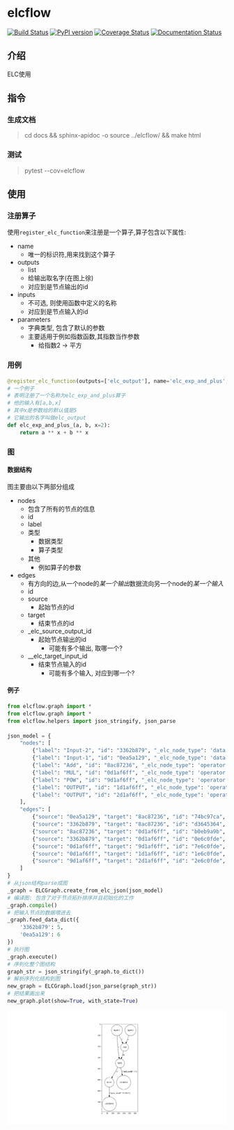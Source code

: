  # elcflow
 
 [![Build Status](https://travis-ci.com/eggachecat/elc-flow-engine.svg?branch=master)](https://travis-ci.com/eggachecat/elc-flow-engine)
 [![PyPI version](https://badge.fury.io/py/elc-flow.svg)](https://badge.fury.io/py/elc-flow)
 [![Coverage Status](https://coveralls.io/repos/github/eggachecat/elc-flow-engine/badge.svg)](https://coveralls.io/github/eggachecat/elc-flow-engine)
 [![Documentation Status](https://readthedocs.org/projects/elc-flow-engine/badge/?version=latest)](https://elc-flow-engine.readthedocs.io/en/latest/?badge=latest)

 
 ## 介绍
 ELC使用
  
 ## 指令
 ### 生成文档
  > cd docs && sphinx-apidoc -o source ../elcflow/ && make html  
 ### 测试
  > pytest --cov=elcflow
  
 ## 使用
 ### 注册算子
 使用`register_elc_function`来注册是一个算子,算子包含以下属性:
 - name
    - 唯一的标识符,用来找到这个算子
 - outputs
    - list
    - 给输出取名字(在图上徐)
    - 对应到是节点输出的id
 - inputs
    - 不可选, 则使用函数中定义的名称
    - 对应到是节点输入的id
 - parameters
    - 字典类型, 包含了默认的参数
    - 主要适用于例如指数函数,其指数当作参数
        - 给指数2 -> 平方
 ### 用例
```python
@register_elc_function(outputs=['elc_output'], name='elc_exp_and_plus', parameters={'x': 5})
# 一个例子
# 表明注册了一个名称为elc_exp_and_plus算子
# 他的输入有[a,b,x]
# 其中x是参数给的默认值是5
# 它输出的名字叫做elc_output
def elc_exp_and_plus_(a, b, x=2):
    return a ** x + b ** x
```

### 图
#### 数据结构
图主要由以下两部分组成
- nodes
    - 包含了所有的节点的信息
    - id
    - label
    - 类型
        - 数据类型
        - 算子类型
    - 其他
        - 例如算子的参数
- edges
    - 有方向的边,从一个node的*某一个输出*数据流向另一个node的*某一个输入*
    - id
    - source
        - 起始节点的id
    - target
        - 结束节点的id
    - _elc_source_output_id
        - 起始节点输出的id
            - 可能有多个输出, 取哪一个?
    - __elc_target_input_id
        - 结束节点输入的id
            - 可能有多个输入, 对应到哪一个?
#### 例子      
```python
from elcflow.graph import *
from elcflow.graph import *
from elcflow.helpers import json_stringify, json_parse

json_model = {
    "nodes": [
        {"label": "Input-2", "id": "3362b879", "_elc_node_type": 'data'},
        {"label": "Input-1", "id": "0ea5a129", "_elc_node_type": 'data'},
        {"label": "Add", "id": "8ac87236", "_elc_node_type": 'operator', "_elc_function": "elc_add"},
        {"label": "MUL", "id": "0d1af6ff", "_elc_node_type": 'operator', "_elc_function": "elc_mul"},
        {"label": "POW", "id": "9d1af6ff", "_elc_node_type": 'operator', "_elc_function": "elc_pow", "_elc_parameters": {"a": 4}},
        {"label": "OUTPUT", "id": "1d1af6ff", "_elc_node_type": 'operator', "_elc_function": "elc_output", },
        {"label": "OUTPUT", "id": "2d1af6ff", "_elc_node_type": 'operator', "_elc_function": "elc_output"},
    ],
    "edges": [
        {"source": "0ea5a129", "target": "8ac87236", "id": "74bc97ca", "_elc_source_output_id": '', "_elc_target_input_id": "a"},
        {"source": "3362b879", "target": "8ac87236", "id": "d3645364", "_elc_source_output_id": '', "_elc_target_input_id": "b"},
        {"source": "8ac87236", "target": "0d1af6ff", "id": "b0eb9a9b", "_elc_source_output_id": 'sum_result', "_elc_target_input_id": "a"},
        {"source": "3362b879", "target": "0d1af6ff", "id": "0e6c0fde", "_elc_source_output_id": '', "_elc_target_input_id": "b"},
        {"source": "0d1af6ff", "target": "9d1af6ff", "id": "7e6c0fde", "_elc_source_output_id": 'mul_result', "_elc_target_input_id": "x"},
        {"source": "0d1af6ff", "target": "1d1af6ff", "id": "1e6c0fde", "_elc_target_input_id": "kwargs"},
        {"source": "9d1af6ff", "target": "2d1af6ff", "id": "2e6c0fde", "_elc_target_input_id": "kwargs"},
    ]
}
# 从json结构parse成图
_graph = ELCGraph.create_from_elc_json(json_model)
# 编译图: 包含了对于节点拓扑排序并且初始化的工作
_graph.compile()
# 把输入节点的数据喂进去
_graph.feed_data_dict({
    '3362b879': 5,
    '0ea5a129': 6
})
# 执行图
_graph.execute()
# 序列化整个图结构
graph_str = json_stringify(_graph.to_dict())
# 解析序列化结构到图
new_graph = ELCGraph.load(json_parse(graph_str))
# 把结果画出来
new_graph.plot(show=True, with_state=True)
```

![Example Graph 1](./images/example-graph-1.png)